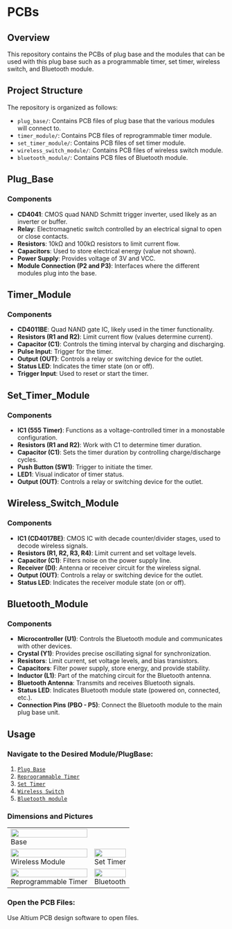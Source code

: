# PCBs

## Overview
This repository contains the PCBs of plug base and the modules that can be used with this plug base such as a programmable timer, set timer, wireless switch, and Bluetooth module. 

## Project Structure
The repository is organized as follows:

- `plug_base/`: Contains PCB files of plug base that the various modules will connect to.
- `timer_module/`: Contains PCB files of reprogrammable timer module.
- `set_timer_module/`: Contains PCB files of set timer module.
- `wireless_switch_module/`: Contains PCB files of wireless switch module.
- `bluetooth_module/`: Contains PCB files of Bluetooth module.


## Plug_Base
### Components
- **CD4041**: CMOS quad NAND Schmitt trigger inverter, used likely as an inverter or buffer.
- **Relay**: Electromagnetic switch controlled by an electrical signal to open or close contacts.
- **Resistors**: 10kΩ and 100kΩ resistors to limit current flow.
- **Capacitors**: Used to store electrical energy (value not shown).
- **Power Supply**: Provides voltage of 3V and VCC.
- **Module Connection (P2 and P3)**: Interfaces where the different modules plug into the base.


## Timer_Module
### Components
- **CD4011BE**: Quad NAND gate IC, likely used in the timer functionality.
- **Resistors (R1 and R2)**: Limit current flow (values determine current).
- **Capacitor (C1)**: Controls the timing interval by charging and discharging.
- **Pulse Input**: Trigger for the timer.
- **Output (OUT)**: Controls a relay or switching device for the outlet.
- **Status LED**: Indicates the timer state (on or off).
- **Trigger Input**: Used to reset or start the timer.


## Set_Timer_Module
### Components
- **IC1 (555 Timer)**: Functions as a voltage-controlled timer in a monostable configuration.
- **Resistors (R1 and R2)**: Work with C1 to determine timer duration.
- **Capacitor (C1)**: Sets the timer duration by controlling charge/discharge cycles.
- **Push Button (SW1)**: Trigger to initiate the timer.
- **LED1**: Visual indicator of timer status.
- **Output (OUT)**: Controls a relay or switching device for the outlet.


## Wireless_Switch_Module
### Components
- **IC1 (CD4017BE)**: CMOS IC with decade counter/divider stages, used to decode wireless signals.
- **Resistors (R1, R2, R3, R4)**: Limit current and set voltage levels.
- **Capacitor (C1)**: Filters noise on the power supply line.
- **Receiver (DI)**: Antenna or receiver circuit for the wireless signal.
- **Output (OUT)**: Controls a relay or switching device for the outlet.
- **Status LED**: Indicates the receiver module state (on or off).


## Bluetooth_Module
### Components
- **Microcontroller (U1)**: Controls the Bluetooth module and communicates with other devices.
- **Crystal (Y1)**: Provides precise oscillating signal for synchronization.
- **Resistors**: Limit current, set voltage levels, and bias transistors.
- **Capacitors**: Filter power supply, store energy, and provide stability.
- **Inductor (L1)**: Part of the matching circuit for the Bluetooth antenna.
- **Bluetooth Antenna**: Transmits and receives Bluetooth signals.
- **Status LED**: Indicates Bluetooth module state (powered on, connected, etc.).
- **Connection Pins (PBO - P5)**: Connect the Bluetooth module to the main plug base unit.

## Usage
### **Navigate to the Desired Module/PlugBase**:
  1. [`Plug Base`](./1.%20Plug%20Base)
  2. [`Reprogrammable Timer`](./2.%20Reprogrammable%20Timer)
  4. [`Set Timer`](./3.%20Set%20Timer)
  5. [`Wireless Switch`](./4.%20Wireless%20Switch)
  6. [`Bluetooth module`](./5.%20Bluetooth%20module)

### Dimensions and Pictures

<table>
  <tr>
    <td><img src="https://github.com/user-attachments/assets/1937cbd2-13c9-4142-b2c2-f12614af782e" width="100%" /><br>Base</td>
  </tr>
  <tr>
    <td><img src="https://github.com/user-attachments/assets/484445d3-7790-47af-830a-191ace101f9c" width="100%" /><br>Wireless Module</td>
    <td><img src="https://github.com/user-attachments/assets/10953dca-7959-471f-84c0-9ac3f928934e" width="100%" /><br>Set Timer</td>
  </tr>
  <tr>
    <td><img src="https://github.com/user-attachments/assets/f03e53ba-3999-4042-910d-eb45fda7cc6d" width="100%" /><br>Reprogrammable Timer</td>
    <td><img src="https://github.com/user-attachments/assets/f49d6d88-45dd-4c1a-b65d-317c22c8f7e8" width="100%" /><br>Bluetooth</td>
  </tr>
</table>

### **Open the PCB Files**:
Use Altium PCB design software to open files.

